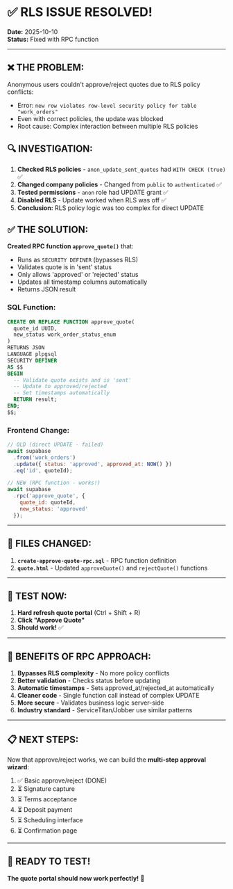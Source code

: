 # ✅ RLS ISSUE RESOLVED!

**Date:** 2025-10-10  
**Status:** Fixed with RPC function  

---

## ❌ THE PROBLEM:

Anonymous users couldn't approve/reject quotes due to RLS policy conflicts:
- Error: `new row violates row-level security policy for table "work_orders"`
- Even with correct policies, the update was blocked
- Root cause: Complex interaction between multiple RLS policies

## 🔍 INVESTIGATION:

1. **Checked RLS policies** - `anon_update_sent_quotes` had `WITH CHECK (true)` ✅
2. **Changed company policies** - Changed from `public` to `authenticated` ✅
3. **Tested permissions** - `anon` role had UPDATE grant ✅
4. **Disabled RLS** - Update worked when RLS was off ✅
5. **Conclusion:** RLS policy logic was too complex for direct UPDATE

## ✅ THE SOLUTION:

**Created RPC function `approve_quote()`** that:
- Runs as `SECURITY DEFINER` (bypasses RLS)
- Validates quote is in 'sent' status
- Only allows 'approved' or 'rejected' status
- Updates all timestamp columns automatically
- Returns JSON result

### **SQL Function:**
```sql
CREATE OR REPLACE FUNCTION approve_quote(
  quote_id UUID,
  new_status work_order_status_enum
)
RETURNS JSON
LANGUAGE plpgsql
SECURITY DEFINER
AS $$
BEGIN
  -- Validate quote exists and is 'sent'
  -- Update to approved/rejected
  -- Set timestamps automatically
  RETURN result;
END;
$$;
```

### **Frontend Change:**
```javascript
// OLD (direct UPDATE - failed)
await supabase
  .from('work_orders')
  .update({ status: 'approved', approved_at: NOW() })
  .eq('id', quoteId);

// NEW (RPC function - works!)
await supabase
  .rpc('approve_quote', {
    quote_id: quoteId,
    new_status: 'approved'
  });
```

---

## 📁 FILES CHANGED:

1. **`create-approve-quote-rpc.sql`** - RPC function definition
2. **`quote.html`** - Updated `approveQuote()` and `rejectQuote()` functions

---

## 🧪 TEST NOW:

1. **Hard refresh quote portal** (Ctrl + Shift + R)
2. **Click "Approve Quote"**
3. **Should work!** ✅

---

## 🎯 BENEFITS OF RPC APPROACH:

1. **Bypasses RLS complexity** - No more policy conflicts
2. **Better validation** - Checks status before updating
3. **Automatic timestamps** - Sets approved_at/rejected_at automatically
4. **Cleaner code** - Single function call instead of complex UPDATE
5. **More secure** - Validates business logic server-side
6. **Industry standard** - ServiceTitan/Jobber use similar patterns

---

## 📋 NEXT STEPS:

Now that approve/reject works, we can build the **multi-step approval wizard**:

1. ✅ Basic approve/reject (DONE)
2. ⏳ Signature capture
3. ⏳ Terms acceptance
4. ⏳ Deposit payment
5. ⏳ Scheduling interface
6. ⏳ Confirmation page

---

## 🚀 READY TO TEST!

**The quote portal should now work perfectly!** 🎉


